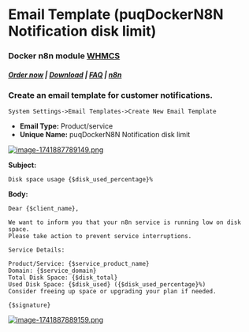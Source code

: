 # Email Template (puqDockerN8N Notification disk limit)

### Docker n8n module **[WHMCS](https://puqcloud.com/link.php?id=77)** 

#####  [Order now](https://puqcloud.com/whmcs-module-docker-n8n.php) | [Download](https://download.puqcloud.com/WHMCS/servers/PUQ_WHMCS-Docker-n8n/) | [FAQ](https://faq.puqcloud.com/) | [n8n](https://puqcloud.com/link.php?id=117)

### Create an email template for customer notifications.

```
System Settings->Email Templates->Create New Email Template
```

- **Email Type:** Product/service
- **Unique Name:** puqDockerN8N Notification disk limit

[![image-1741887789149.png](https://doc.puq.info/uploads/images/gallery/2025-03/scaled-1680-/image-1741887789149.png)](https://doc.puq.info/uploads/images/gallery/2025-03/image-1741887789149.png)

**Subject:**

```
Disk space usage {$disk_used_percentage}%
```

**Body:**

```
Dear {$client_name},

We want to inform you that your n8n service is running low on disk space. 
Please take action to prevent service interruptions.

Service Details:

Product/Service: {$service_product_name}
Domain: {$service_domain}
Total Disk Space: {$disk_total}
Used Disk Space: {$disk_used} ({$disk_used_percentage}%)
Consider freeing up space or upgrading your plan if needed.

{$signature}
```

[![image-1741887889159.png](https://doc.puq.info/uploads/images/gallery/2025-03/scaled-1680-/image-1741887889159.png)](https://doc.puq.info/uploads/images/gallery/2025-03/image-1741887889159.png)